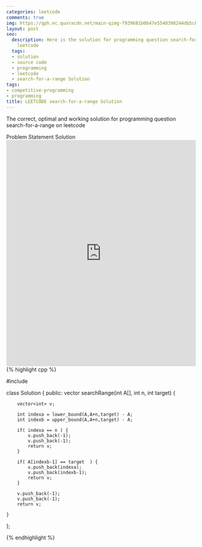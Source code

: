 ```yaml
---
categories: leetcode
comments: true
img: https://qph.ec.quoracdn.net/main-qimg-f939681b0b47e5540398244db5c8966f?convert_to_webp=true
layout: post
seo:
  description: Here is the solution for programming question search-for-a-range on
    leetcode
  tags:
  - solution
  - source code
  - programming
  - leetcode
  - search-for-a-range Solution
tags:
- competitive-programming
- programming
title: LEETCODE search-for-a-range Solution
---
```

The correct, optimal and working solution for programming question search-for-a-range on leetcode

<div class="ui secondary pointing large menu">
  <a class="grey item" data-tab="problem-statement">
    Problem Statement
  </a>
  <a class="active item grey" data-tab="solution">
    Solution
  </a>
</div>
<div class="ui bottom attached tab" data-tab="problem-statement">
    <iframe src="https://leetcode.com/problems/search-for-a-range/" width="100%" height="600px" style="overflow: scroll; border: none;"></iframe>
</div>
<div class="ui bottom attached active tab" data-tab="solution">
{% highlight cpp %}

#include <algorithm>

class Solution {
public:
    vector<int> searchRange(int A[], int n, int target) {
        
        vector<int> v;
        
        int indexa = lower_bound(A,A+n,target) - A;
        int indexb = upper_bound(A,A+n,target) - A;
		
		if( indexa == n ) {
			v.push_back(-1);
			v.push_back(-1);
			return v;
		}
		
		if( A[indexb-1] == target  ) {
			v.push_back(indexa);
			v.push_back(indexb-1);
			return v;
		}
		
		v.push_back(-1);
        v.push_back(-1);
        return v;
		
    }
};

{% endhighlight %}
</div>

